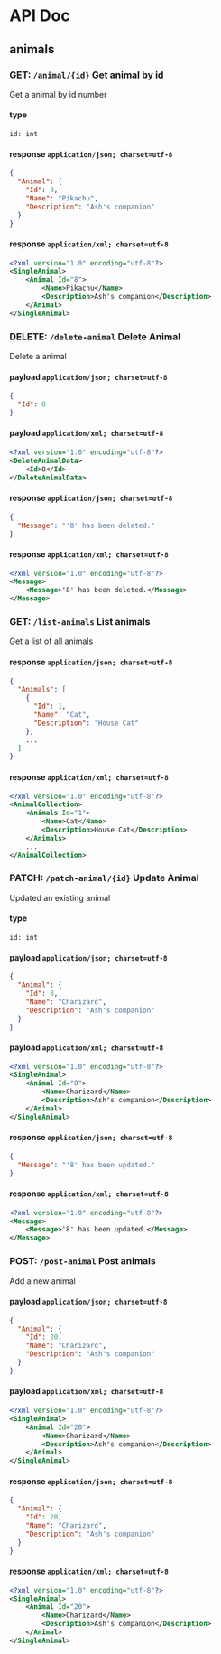 # API Doc
## animals

### GET: `/animal/{id}` Get animal by id

Get a animal by id number

#### type

```
id: int
```

#### response `application/json; charset=utf-8`

```json
{
  "Animal": {
    "Id": 8,
    "Name": "Pikachu",
    "Description": "Ash's companion"
  }
}
```

#### response `application/xml; charset=utf-8`

```xml
<?xml version="1.0" encoding="utf-8"?>
<SingleAnimal>
    <Animal Id="8">
        <Name>Pikachu</Name>
        <Description>Ash's companion</Description>
    </Animal>
</SingleAnimal>
```

### DELETE: `/delete-animal` Delete Animal

Delete a animal

#### payload `application/json; charset=utf-8`

```json
{
  "Id": 8
}
```

#### payload `application/xml; charset=utf-8`

```xml
<?xml version="1.0" encoding="utf-8"?>
<DeleteAnimalData>
    <Id>8</Id>
</DeleteAnimalData>
```

#### response `application/json; charset=utf-8`

```json
{
  "Message": "'8' has been deleted."
}
```

#### response `application/xml; charset=utf-8`

```xml
<?xml version="1.0" encoding="utf-8"?>
<Message>
    <Message>'8' has been deleted.</Message>
</Message>
```

### GET: `/list-animals` List animals

Get a list of all animals

#### response `application/json; charset=utf-8`

```json
{
  "Animals": [
    {
      "Id": 1,
      "Name": "Cat",
      "Description": "House Cat"
    },
    ...
  ]
}
```

#### response `application/xml; charset=utf-8`

```xml
<?xml version="1.0" encoding="utf-8"?>
<AnimalCollection>
    <Animals Id="1">
        <Name>Cat</Name>
        <Description>House Cat</Description>
    </Animals>
    ...
</AnimalCollection>
```

### PATCH: `/patch-animal/{id}` Update Animal

Updated an existing animal

#### type

```
id: int
```

#### payload `application/json; charset=utf-8`

```json
{
  "Animal": {
    "Id": 8,
    "Name": "Charizard",
    "Description": "Ash's companion"
  }
}
```

#### payload `application/xml; charset=utf-8`

```xml
<?xml version="1.0" encoding="utf-8"?>
<SingleAnimal>
    <Animal Id="8">
        <Name>Charizard</Name>
        <Description>Ash's companion</Description>
    </Animal>
</SingleAnimal>
```

#### response `application/json; charset=utf-8`

```json
{
  "Message": "'8' has been updated."
}
```

#### response `application/xml; charset=utf-8`

```xml
<?xml version="1.0" encoding="utf-8"?>
<Message>
    <Message>'8' has been updated.</Message>
</Message>
```

### POST: `/post-animal` Post animals

Add a new animal

#### payload `application/json; charset=utf-8`

```json
{
  "Animal": {
    "Id": 20,
    "Name": "Charizard",
    "Description": "Ash's companion"
  }
}
```

#### payload `application/xml; charset=utf-8`

```xml
<?xml version="1.0" encoding="utf-8"?>
<SingleAnimal>
    <Animal Id="20">
        <Name>Charizard</Name>
        <Description>Ash's companion</Description>
    </Animal>
</SingleAnimal>
```

#### response `application/json; charset=utf-8`

```json
{
  "Animal": {
    "Id": 20,
    "Name": "Charizard",
    "Description": "Ash's companion"
  }
}
```

#### response `application/xml; charset=utf-8`

```xml
<?xml version="1.0" encoding="utf-8"?>
<SingleAnimal>
    <Animal Id="20">
        <Name>Charizard</Name>
        <Description>Ash's companion</Description>
    </Animal>
</SingleAnimal>
```
